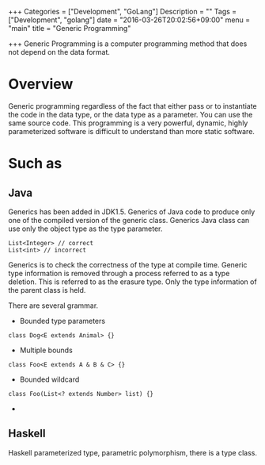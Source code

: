 +++
Categories = ["Development", "GoLang"]
Description = ""
Tags = ["Development", "golang"]
date = "2016-03-26T20:02:56+09:00"
menu = "main"
title = "Generic Programming"

+++
Generic Programming is a computer programming method that does not depend on the data format.

# Overview
Generic programming regardless of the fact that either pass or to instantiate the code in the data type,
or the data type as a parameter. You can use the same source code.
This programming is a very powerful, dynamic, highly parameterized software is difficult to understand
than more static software.

# Such as
## Java
Generics has been added in JDK1.5. Generics of Java code to produce only one of the compiled version of the generic class.
Generics Java class can use only the object type as the type parameter.
```
List<Integer> // correct
List<int> // incorrect
```
Generics is to check the correctness of the type at compile time.
Generic type information is removed through a process referred to as a type deletion. 
This is referred to as the erasure type. Only the type information of the parent class is held.

There are several grammar.
- Bounded type parameters
```
class Dog<E extends Animal> {}
```
- Multiple bounds
```
class Foo<E extends A & B & C> {}
```
- Bounded wildcard
```
class Foo(List<? extends Number> list) {}
```
-

## Haskell
Haskell parameterized type, parametric polymorphism, there is a type class.

